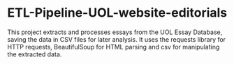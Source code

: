 # ETL-Pipeline-UOL-website-editorials
This project extracts and processes essays from the UOL Essay Database, saving the data in CSV files for later analysis. It uses the requests library for HTTP requests, BeautifulSoup for HTML parsing and csv for manipulating the extracted data.
